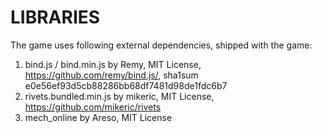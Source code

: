 # LIBRARIES
The game uses following external dependencies, shipped with the game:  
1. bind.js / bind.min.js by Remy, MIT License, https://github.com/remy/bind.js/, sha1sum e0e56ef93d5cb88286bb68df7481d98de1fdc6b7  
2. rivets.bundled.min.js by mikeric, MIT License, https://github.com/mikeric/rivets  
3. mech_online by Areso, MIT License